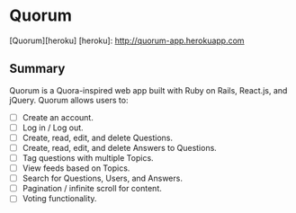 # Quorum
[Quorum][heroku]
[heroku]: http://quorum-app.herokuapp.com



## Summary

Quorum is a Quora-inspired web app built with Ruby on Rails, React.js, and jQuery.
Quorum allows users to:

- [ ] Create an account.
- [ ] Log in / Log out.
- [ ] Create, read, edit, and delete Questions.
- [ ] Create, read, edit, and delete Answers to Questions.
- [ ] Tag questions with multiple Topics.
- [ ] View feeds based on Topics.
- [ ] Search for Questions, Users, and Answers.
- [ ] Pagination / infinite scroll for content.
- [ ] Voting functionality.
